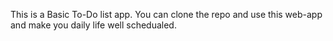This is a Basic To-Do list app. 
You can clone the repo and use this web-app and make you daily life well schedualed.
